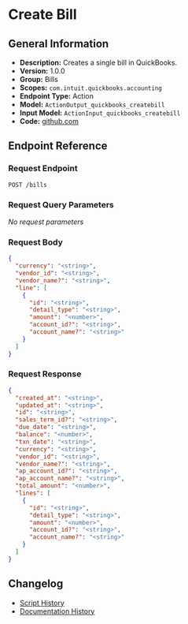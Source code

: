 <!-- BEGIN GENERATED CONTENT -->
# Create Bill

## General Information

- **Description:** Creates a single bill in QuickBooks.
- **Version:** 1.0.0
- **Group:** Bills
- **Scopes:** `com.intuit.quickbooks.accounting`
- **Endpoint Type:** Action
- **Model:** `ActionOutput_quickbooks_createbill`
- **Input Model:** `ActionInput_quickbooks_createbill`
- **Code:** [github.com](https://github.com/NangoHQ/integration-templates/tree/main/integrations/quickbooks/actions/create-bill.ts)


## Endpoint Reference

### Request Endpoint

`POST /bills`

### Request Query Parameters

_No request parameters_

### Request Body

```json
{
  "currency": "<string>",
  "vendor_id": "<string>",
  "vendor_name?": "<string>",
  "line": [
    {
      "id": "<string>",
      "detail_type": "<string>",
      "amount": "<number>",
      "account_id?": "<string>",
      "account_name?": "<string>"
    }
  ]
}
```

### Request Response

```json
{
  "created_at": "<string>",
  "updated_at": "<string>",
  "id": "<string>",
  "sales_term_id?": "<string>",
  "due_date": "<string>",
  "balance": "<number>",
  "txn_date": "<string>",
  "currency": "<string>",
  "vendor_id": "<string>",
  "vendor_name?": "<string>",
  "ap_account_id?": "<string>",
  "ap_account_name?": "<string>",
  "total_amount": "<number>",
  "lines": [
    {
      "id": "<string>",
      "detail_type": "<string>",
      "amount": "<number>",
      "account_id?": "<string>",
      "account_name?": "<string>"
    }
  ]
}
```

## Changelog

- [Script History](https://github.com/NangoHQ/integration-templates/commits/main/integrations/quickbooks/actions/create-bill.ts)
- [Documentation History](https://github.com/NangoHQ/integration-templates/commits/main/integrations/quickbooks/actions/create-bill.md)

<!-- END  GENERATED CONTENT -->

